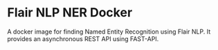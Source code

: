 # Flair NLP NER Docker

A docker image for finding Named Entity Recognition using Flair NLP. It provides an asynchronous REST API using FAST-API.
